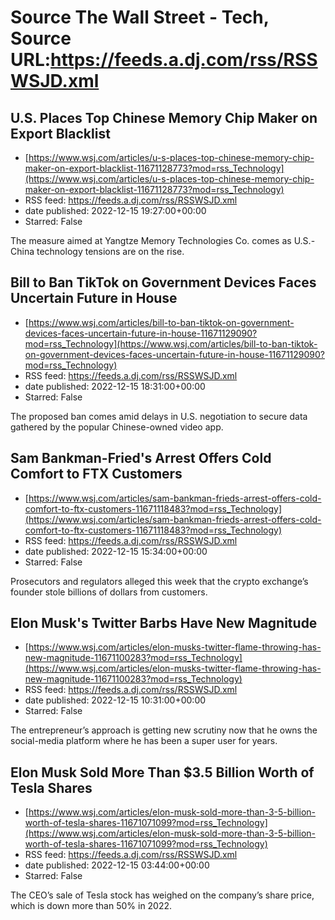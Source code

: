 # Source The Wall Street - Tech, Source URL:https://feeds.a.dj.com/rss/RSSWSJD.xml

## U.S. Places Top Chinese Memory Chip Maker on Export Blacklist
 - [https://www.wsj.com/articles/u-s-places-top-chinese-memory-chip-maker-on-export-blacklist-11671128773?mod=rss_Technology](https://www.wsj.com/articles/u-s-places-top-chinese-memory-chip-maker-on-export-blacklist-11671128773?mod=rss_Technology)
 - RSS feed: https://feeds.a.dj.com/rss/RSSWSJD.xml
 - date published: 2022-12-15 19:27:00+00:00
 - Starred: False

The measure aimed at Yangtze Memory Technologies Co. comes as U.S.-China technology tensions are on the rise.

## Bill to Ban TikTok on Government Devices Faces Uncertain Future in House
 - [https://www.wsj.com/articles/bill-to-ban-tiktok-on-government-devices-faces-uncertain-future-in-house-11671129090?mod=rss_Technology](https://www.wsj.com/articles/bill-to-ban-tiktok-on-government-devices-faces-uncertain-future-in-house-11671129090?mod=rss_Technology)
 - RSS feed: https://feeds.a.dj.com/rss/RSSWSJD.xml
 - date published: 2022-12-15 18:31:00+00:00
 - Starred: False

The proposed ban comes amid delays in U.S. negotiation to secure data gathered by the popular Chinese-owned video app.

## Sam Bankman-Fried's Arrest Offers Cold Comfort to FTX Customers
 - [https://www.wsj.com/articles/sam-bankman-frieds-arrest-offers-cold-comfort-to-ftx-customers-11671118483?mod=rss_Technology](https://www.wsj.com/articles/sam-bankman-frieds-arrest-offers-cold-comfort-to-ftx-customers-11671118483?mod=rss_Technology)
 - RSS feed: https://feeds.a.dj.com/rss/RSSWSJD.xml
 - date published: 2022-12-15 15:34:00+00:00
 - Starred: False

Prosecutors and regulators alleged this week that the crypto exchange’s founder stole billions of dollars from customers.

## Elon Musk's Twitter Barbs Have New Magnitude
 - [https://www.wsj.com/articles/elon-musks-twitter-flame-throwing-has-new-magnitude-11671100283?mod=rss_Technology](https://www.wsj.com/articles/elon-musks-twitter-flame-throwing-has-new-magnitude-11671100283?mod=rss_Technology)
 - RSS feed: https://feeds.a.dj.com/rss/RSSWSJD.xml
 - date published: 2022-12-15 10:31:00+00:00
 - Starred: False

The entrepreneur’s approach is getting new scrutiny now that he owns the social-media platform where he has been a super user for years.

## Elon Musk Sold More Than $3.5 Billion Worth of Tesla Shares
 - [https://www.wsj.com/articles/elon-musk-sold-more-than-3-5-billion-worth-of-tesla-shares-11671071099?mod=rss_Technology](https://www.wsj.com/articles/elon-musk-sold-more-than-3-5-billion-worth-of-tesla-shares-11671071099?mod=rss_Technology)
 - RSS feed: https://feeds.a.dj.com/rss/RSSWSJD.xml
 - date published: 2022-12-15 03:44:00+00:00
 - Starred: False

The CEO’s sale of Tesla stock has weighed on the company’s share price, which is down more than 50% in 2022.
